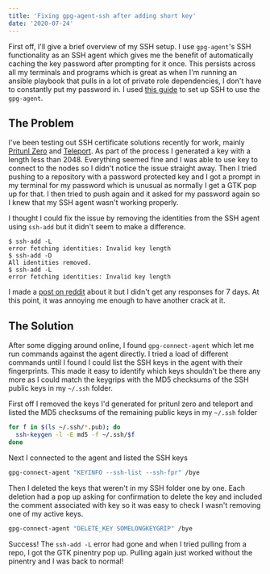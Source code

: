 ```yaml
---
title: 'Fixing gpg-agent-ssh after adding short key'
date: '2020-07-24'
---
```


First off, I'll give a brief overview of my SSH setup. I use `gpg-agent`'s SSH functionality as an SSH agent which gives me the benefit of automatically caching the key password after prompting for it once. This persists across all my terminals and programs which is great as when I'm running an ansible playbook that pulls in a lot of private role dependencies, I don't have to constantly put my password in. I used [this guide](https://wiki.archlinux.org/index.php/GnuPG#SSH_agent) to set up SSH to use the `gpg-agent`.

## The Problem

I've been testing out SSH certificate solutions recently for work, mainly [Pritunl Zero](https://zero.pritunl.com/) and [Teleport](https://gravitational.com/teleport/). As part of the process I generated a key with a length less than 2048. Everything seemed fine and I was able to use key to connect to the nodes so I didn't notice the issue straight away. Then I tried pushing to a repository with a password protected key and I got a prompt in my terminal for my password which is unusual as normally I get a GTK pop up for that. I then tried to push again and it asked for my password again so I knew that my SSH agent wasn't working properly.

I thought I could fix the issue by removing the identities from the SSH agent using `ssh-add` but it didn't seem to make a difference.

```
$ ssh-add -L
error fetching identities: Invalid key length
$ ssh-add -D
All identities removed.
$ ssh-add -L
error fetching identities: Invalid key length
```

I made a [post on reddit](https://www.reddit.com/r/linuxquestions/comments/hsaq2w/gpgagent_sshagent_stuck_with_bad_key/) about it but I didn't get any responses for 7 days. At this point, it was annoying me enough to have another crack at it.

## The Solution

After some digging around online, I found `gpg-connect-agent` which let me run commands against the agent directly. I tried a load of different commands until I found I could list the SSH keys in the agent with their fingerprints. This made it easy to identify which keys shouldn't be there any more as I could match the keygrips with the MD5 checksums of the SSH public keys in my `~/.ssh` folder.

First off I removed the keys I'd generated for pritunl zero and teleport and listed the MD5 checksums of the remaining public keys in my `~/.ssh` folder

```sh
for f in $(ls ~/.ssh/*.pub); do
  ssh-keygen -l -E md5 -f ~/.ssh/$f
done
```

Next I connected to the agent and listed the SSH keys

```sh
gpg-connect-agent "KEYINFO --ssh-list --ssh-fpr" /bye
```

Then I deleted the keys that weren't in my SSH folder one by one. Each deletion had a pop up asking for confirmation to delete the key and included the comment associated with key so it was easy to check I wasn't removing one of my active keys.

```sh
gpg-connect-agent "DELETE_KEY SOMELONGKEYGRIP" /bye
```

Success! The `ssh-add -L` error had gone and when I tried pulling from a repo, I got the GTK pinentry pop up. Pulling again just worked without the pinentry and I was back to normal!
